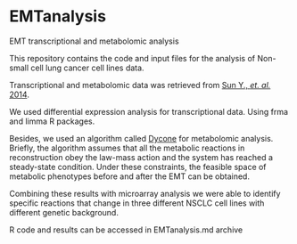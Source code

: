 # EMTanalysis
EMT transcriptional and metabolomic analysis

This repository contains the code and input files for the analysis of Non-small cell lung cancer cell lines data. 

Transcriptional and metabolomic data was retrieved from  [Sun Y., *et. al.* 2014](https://doi.org/10.1186/2049-3002-2-20).

We used differential expression analysis for transcriptional data. Using frma and limma R packages.

Besides, we used an algorithm called [Dycone](https://github.com/cdiener/dycone) for metabolomic analysis. 
Briefly, the algorithm assumes that all the metabolic reactions in reconstruction obey the law-mass action and the system has reached a steady-state condition.
Under these constraints, the feasible space of metabolic phenotypes before and after the EMT can be obtained.

Combining these results with microarray analysis we were able to identify specific reactions that change in three different NSCLC cell lines with different genetic background.

R code and results can be accessed in EMTanalysis.md archive

